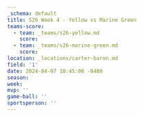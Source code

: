 ```yaml
---
_schema: default
title: S26 Week 4 - Yellow vs Marine Green
teams-score:
  - team: _teams/s26-yellow.md
    score:
  - team: _teams/s26-marine-green.md
    score:
location: _locations/carter-baron.md
field: '1'
date: 2024-04-07 10:45:00 -0400
season:
week:
mvp: ''
game-ball: ''
sportsperson: ''
---
```

